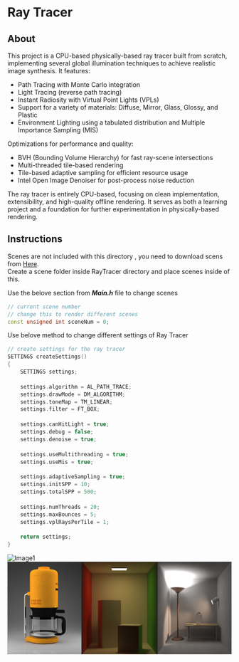 # Ray Tracer

## About

This project is a CPU-based physically-based ray tracer built from scratch, implementing several global illumination techniques to achieve realistic image synthesis. It features:

- Path Tracing with Monte Carlo integration
- Light Tracing (reverse path tracing)
- Instant Radiosity with Virtual Point Lights (VPLs)
- Support for a variety of materials: Diffuse, Mirror, Glass, Glossy, and Plastic
- Environment Lighting using a tabulated distribution and Multiple Importance Sampling (MIS)

Optimizations for performance and quality:
- BVH (Bounding Volume Hierarchy) for fast ray-scene intersections
- Multi-threaded tile-based rendering
- Tile-based adaptive sampling for efficient resource usage
- Intel Open Image Denoiser for post-process noise reduction

The ray tracer is entirely CPU-based, focusing on clean implementation, extensibility, and high-quality offline rendering. 
It serves as both a learning project and a foundation for further experimentation in physically-based rendering.

## Instructions
Scenes are not included with this directory , you need to download scens from [Here](URL).<br>
Create a scene folder inside RayTracer directory and place scenes inside of this.

Use the belove section from ***Main.h*** file to change scenes

```cpp
// current scene number
// change this to render different scenes
const unsigned int sceneNum = 0;
```

Use belove method to change different settings of Ray Tracer

```cpp
// create settings for the ray tracer
SETTINGS createSettings()
{
	SETTINGS settings;

	settings.algorithm = AL_PATH_TRACE;
	settings.drawMode = DM_ALGORITHM;
	settings.toneMap = TM_LINEAR;
	settings.filter = FT_BOX;

	settings.canHitLight = true;
	settings.debug = false;
	settings.denoise = true;

	settings.useMultithreading = true;
	settings.useMis = true;

	settings.adaptiveSampling = true;
	settings.initSPP = 10;
	settings.totalSPP = 500;

	settings.numThreads = 20;
	settings.maxBounces = 5;
	settings.vplRaysPerTile = 1;

	return settings;
}
```

![Image1](Readme/Image1.png)
![Image2](Readme/Image2.png)
